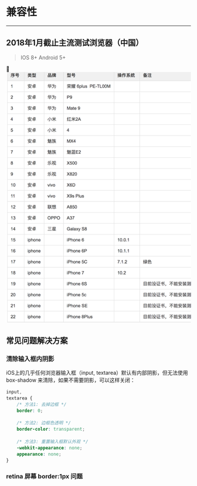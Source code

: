 # 兼容性
___

## 2018年1月截止主流测试浏览器（中国）
> IOS 8+ 
 Android 5+

![移动端](./img/mobile_comp.png)


## 常见问题解决方案

### 清除输入框内阴影
iOS上的几乎任何浏览器输入框（input, textarea）默认有内部阴影，但无法使用 box-shadow 来清除，如果不需要阴影，可以这样关闭：

```css
input,
textarea {
	/* 方法1: 去掉边框 */
	border: 0;

	/* 方法2: 边框色透明 */
	border-color: transparent;

	/* 方法3: 重置输入框默认外观 */
	-webkit-appearance: none;
	appearance: none;
}
```
### retina 屏幕 border:1px 问题


